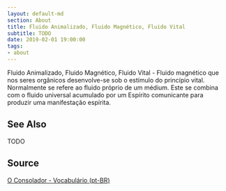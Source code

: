 ```yaml
---
layout: default-md
section: About
title: Fluido Animalizado, Fluido Magnético, Fluido Vital
subtitle: TODO
date: 2019-02-01 19:00:00
tags:
- about
---
```


Fluido Animalizado, Fluido Magnético, Fluido Vital - Fluido magnético que nos seres orgânicos desenvolve-se sob o estímulo do princípio vital. Normalmente se refere ao fluido próprio de um médium. Este se combina com o fluido universal acumulado por um Espírito comunicante para produzir uma manifestação espírita.

## See Also
TODO

## Source
[O Consolador - Vocabulário (pt-BR)](http://www.oconsolador.com.br/linkfixo/vocabulario/principal.html)


